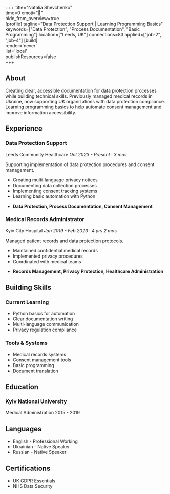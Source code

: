 +++ 
title="Natalia Shevchenko"  
time=0 
emoji="👤"  
hide_from_overview=true  
[profile] 
tagline="Data Protection Support | Learning Programming Basics" 
keywords=["Data Protection", "Process Documentation", "Basic Programming"] 
location=["Leeds, UK"] 
connections=83 
applied=["job-2", "job-4"] 
[build]    
render='never'   
list='local'    
publishResources=false  
+++

## About

Creating clear, accessible documentation for data protection processes while building technical skills. Previously managed medical records in Ukraine, now supporting UK organizations with data protection compliance. Learning programming basics to help automate consent management and improve information accessibility.

## Experience

### Data Protection Support

Leeds Community Healthcare
_Oct 2023 - Present · 3 mos_

Supporting implementation of data protection procedures and consent management.

- Creating multi-language privacy notices
- Documenting data collection processes
- Implementing consent tracking systems
- Learning basic automation with Python

* **Data Protection, Process Documentation, Consent Management**

### Medical Records Administrator

Kyiv City Hospital
_Jan 2019 - Feb 2023 · 4 yrs 2 mos_

Managed patient records and data protection protocols.

- Maintained confidential medical records
- Implemented privacy procedures
- Coordinated with medical teams

* **Records Management, Privacy Protection, Healthcare Administration**

## Building Skills

### Current Learning

- Python basics for automation
- Clear documentation writing
- Multi-language communication
- Privacy regulation compliance

### Tools & Systems

- Medical records systems
- Consent management tools
- Basic programming
- Document translation

## Education

### Kyiv National University

Medical Administration
2015 - 2019

## Languages

- English - Professional Working
- Ukrainian - Native Speaker
- Russian - Native Speaker

## Certifications

- UK GDPR Essentials
- NHS Data Security
